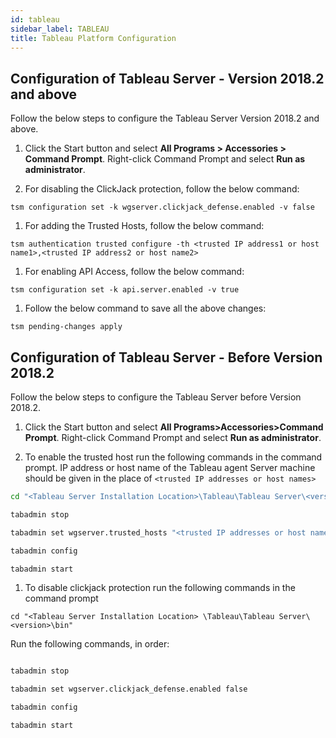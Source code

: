```yaml
---
id: tableau 
sidebar_label: TABLEAU 
title: Tableau Platform Configuration
---
```


## Configuration of Tableau Server - Version 2018.2 and above

Follow the below steps to configure the Tableau Server Version 2018.2 and above.

1. Click the Start button and select **All Programs > Accessories > Command Prompt**.
Right-click Command Prompt and select **Run as administrator**.

1. For disabling the ClickJack protection, follow the below command:

 `tsm configuration set -k wgserver.clickjack_defense.enabled -v false`

1. For adding the Trusted Hosts, follow the below command:

 `tsm authentication trusted configure -th <trusted IP address1 or host name1>,<trusted IP address2 or host name2>`

1. For enabling API Access, follow the below command:

 `tsm configuration set -k api.server.enabled -v true`

1. Follow the below command to save all the above changes:

 `tsm pending-changes apply`

## Configuration of Tableau Server - Before Version 2018.2

Follow the below steps to configure the Tableau Server before Version 2018.2.

1. Click the Start button and select **All Programs>Accessories>Command Prompt**.
Right-click Command Prompt and select **Run as administrator**.

1. To enable the trusted host run the following commands in the command prompt. IP address or host name of the Tableau agent Server machine should be given in the place of `<trusted IP addresses or host names>`

 ```bash
 cd "<Tableau Server Installation Location>\Tableau\Tableau Server\<version>\bin"

 tabadmin stop

 tabadmin set wgserver.trusted_hosts "<trusted IP addresses or host names>" 

 tabadmin config

 tabadmin start

 ```

1. To disable clickjack protection run the following commands in the command prompt

 `cd "<Tableau Server Installation Location> \Tableau\Tableau Server\<version>\bin"`

 Run the following commands, in order:

 ```bash

 tabadmin stop

 tabadmin set wgserver.clickjack_defense.enabled false

 tabadmin config

 tabadmin start

 ```
